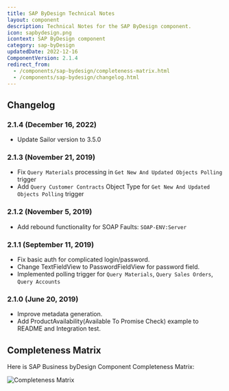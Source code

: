 ```yaml
---
title: SAP ByDesign Technical Notes
layout: component
description: Technical Notes for the SAP ByDesign component.
icon: sapbydesign.png
icontext: SAP ByDesign component
category: sap-byDesign
updatedDate: 2022-12-16
ComponentVersion: 2.1.4
redirect_from:
  - /components/sap-bydesign/completeness-matrix.html
  - /components/sap-bydesign/changelog.html
---
```


## Changelog

### 2.1.4 (December 16, 2022)

- Update Sailor version to 3.5.0

### 2.1.3 (November 21, 2019)

- Fix `Query Materials` processing in `Get New And Updated Objects Polling` trigger
- Add `Query Customer Contracts` Object Type for `Get New And Updated Objects Polling` trigger

### 2.1.2 (November 5, 2019)

- Add rebound functionality for SOAP Faults: `SOAP-ENV:Server`

### 2.1.1 (September 11, 2019)

- Fix basic auth for complicated login/password.
- Change TextFieldView to PasswordFieldView for password field.
- Implemented polling trigger for `Query Materials`, `Query Sales Orders`, `Query Accounts`

### 2.1.0 (June 20, 2019)

- Improve metadata generation.
- Add ProductAvailability(Available To Promise Check) example to README and Integration test.

## Completeness Matrix

Here is SAP Business byDesign Component Completeness Matrix:

![Completeness Matrix](https://user-images.githubusercontent.com/8449044/64691726-11cac980-d49c-11e9-9257-01a3770c2f4a.png)
